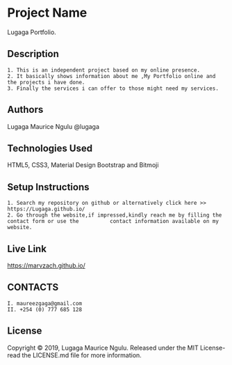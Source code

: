 # Project Name
Lugaga  Portfolio.

## Description
    1. This is an independent project based on my online presence.
    2. It basically shows information about me ,My Portfolio online and the projects i have done.
    3. Finally the services i can offer to those might need my services.  

## Authors
Lugaga Maurice Ngulu 
@lugaga

## Technologies Used
HTML5, CSS3, Material Design Bootstrap and Bitmoji

## Setup Instructions
    1. Search my repository on github or alternatively click here >> https://Lugaga.github.io/
    2. Go through the website,if impressed,kindly reach me by filling the contact form or use the          contact information available on my website.

## Live Link
https://marvzach.github.io/

## CONTACTS
    I. maureezgaga@gmail.com
    II. +254 (0) 777 685 128

## License
Copyright © 2019, Lugaga Maurice Ngulu. Released under the MIT License- read the LICENSE.md file for more information.
    